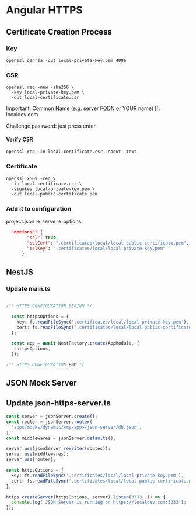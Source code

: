 # Angular HTTPS

## Certificate Creation Process

### Key

```shell
openssl genrsa -out local-private-key.pem 4096
```

### CSR

  ```shell
  openssl req -new -sha256 \
    -key local-private-key.pem \
    -out local-certificate.csr
  ```

Important: Common Name (e.g. server FQDN or YOUR name) []: localdev.com

Challenge password: just press enter

#### Verify CSR

```shell
openssl req -in local-certificate.csr -noout -text
```

### Certificate

```shell
openssl x509 -req \
  -in local-certificate.csr \
  -signkey local-private-key.pem \
  -out local-public-certificate.pem
```

### Add it to configuration

project.json -> serve -> options

```json
  "options": {
        "ssl": true,
        "sslCert": ".certificates/local/local-public-certificate.pem",
        "sslKey": ".certificates/local/local-private-key.pem"
      }
```

## NestJS

### Update main.ts

```typescript

/** HTTPS CONFIGURATION BEGINN */

  const httpsOptions = {
    key: fs.readFileSync('.certificates/local/local-private-key.pem'),
    cert: fs.readFileSync('.certificates/local/local-public-certificate.pem'),
  };

  const app = await NestFactory.create(AppModule, {
    httpsOptions,
  });

/** HTTPS CONFIGURATION END */
```

## JSON Mock Server

## Update json-https-server.ts

```ts
const server = jsonServer.create();
const router = jsonServer.router(
  'apps/mocks/dynamic/<my-app>/json-server/db.json',
);
const middlewares = jsonServer.defaults();

server.use(jsonServer.rewriter(routes));
server.use(middlewares);
server.use(router);

const httpsOptions = {
  key: fs.readFileSync('.certificates/local/local-private-key.pem'),
  cert: fs.readFileSync('.certificates/local/local-public-certificate.pem'),
};

https.createServer(httpsOptions, server).listen(3333, () => {
  console.log('JSON Server is running on https://localdev.com:3333');
});

```
